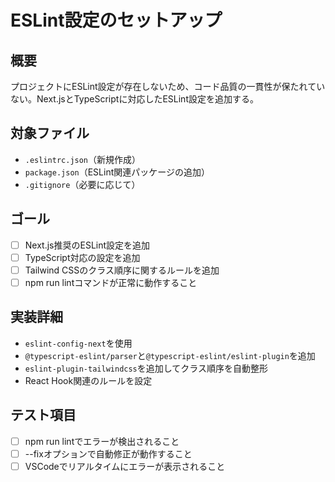 # ESLint設定のセットアップ

## 概要
プロジェクトにESLint設定が存在しないため、コード品質の一貫性が保たれていない。Next.jsとTypeScriptに対応したESLint設定を追加する。

## 対象ファイル
- `.eslintrc.json`（新規作成）
- `package.json`（ESLint関連パッケージの追加）
- `.gitignore`（必要に応じて）

## ゴール
- [ ] Next.js推奨のESLint設定を追加
- [ ] TypeScript対応の設定を追加
- [ ] Tailwind CSSのクラス順序に関するルールを追加
- [ ] npm run lintコマンドが正常に動作すること

## 実装詳細
- `eslint-config-next`を使用
- `@typescript-eslint/parser`と`@typescript-eslint/eslint-plugin`を追加
- `eslint-plugin-tailwindcss`を追加してクラス順序を自動整形
- React Hook関連のルールを設定

## テスト項目
- [ ] npm run lintでエラーが検出されること
- [ ] --fixオプションで自動修正が動作すること
- [ ] VSCodeでリアルタイムにエラーが表示されること